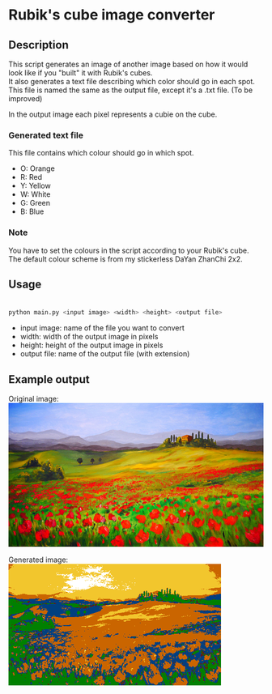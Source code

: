 # Rubik's cube image converter

## Description

This script generates an image of another image based on how it would look like if you "built" it with Rubik's cubes.  
It also generates a text file describing which color should go in each spot. This file is named the same as the output file, except it's a .txt file. (To be improved)

In the output image each pixel represents a cubie on the cube.

### Generated text file

This file contains which colour should go in which spot.

- O: Orange
- R: Red
- Y: Yellow
- W: White
- G: Green
- B: Blue

### Note

You have to set the colours in the script according to your Rubik's cube.  
The default colour scheme is from my stickerless DaYan ZhanChi 2x2.

## Usage

```bash

python main.py <input image> <width> <height> <output file>

```

- input image: name of the file you want to convert
- width: width of the output image in pixels
- height: height of the output image in pixels
- output file: name of the output file (with extension)

## Example output

Original image:  
![](tajkep6.jpg)

Generated image:  
![](outtajkep.png)

